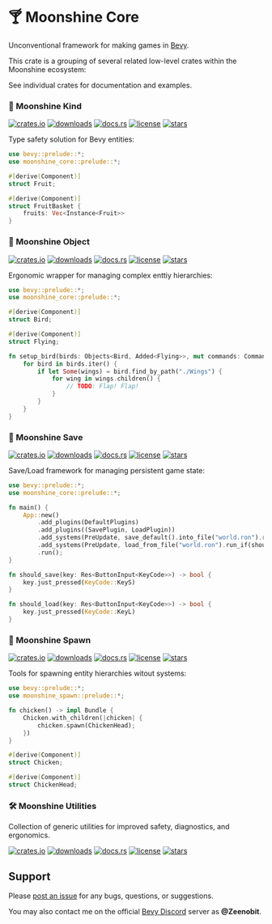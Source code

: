 # 🍸 Moonshine Core

Unconventional framework for making games in [Bevy](https://bevyengine.org/).

This crate is a grouping of several related low-level crates within the Moonshine ecosystem:

See individual crates for documentation and examples.

### 🍎 Moonshine Kind

[![crates.io](https://img.shields.io/crates/v/moonshine-kind)](https://crates.io/crates/moonshine-kind)
[![downloads](https://img.shields.io/crates/dr/moonshine-kind?label=downloads)](https://crates.io/crates/moonshine-kind)
[![docs.rs](https://docs.rs/moonshine-kind/badge.svg)](https://docs.rs/moonshine-kind)
[![license](https://img.shields.io/crates/l/moonshine-kind)](https://github.com/Zeenobit/moonshine_kind/blob/main/LICENSE)
[![stars](https://img.shields.io/github/stars/Zeenobit/moonshine_kind)](https://github.com/Zeenobit/moonshine_kind)

Type safety solution for Bevy entities:

```rust
use bevy::prelude::*;
use moonshine_core::prelude::*;

#[derive(Component)]
struct Fruit;

#[derive(Component)]
struct FruitBasket {
    fruits: Vec<Instance<Fruit>>
}
```

### 🌴 Moonshine Object

[![crates.io](https://img.shields.io/crates/v/moonshine-object)](https://crates.io/crates/moonshine-object)
[![downloads](https://img.shields.io/crates/dr/moonshine-object?label=downloads)](https://crates.io/crates/moonshine-object)
[![docs.rs](https://docs.rs/moonshine-object/badge.svg)](https://docs.rs/moonshine-object)
[![license](https://img.shields.io/crates/l/moonshine-object)](https://github.com/Zeenobit/moonshine_object/blob/main/LICENSE)
[![stars](https://img.shields.io/github/stars/Zeenobit/moonshine_object)](https://github.com/Zeenobit/moonshine_object)

Ergonomic wrapper for managing complex enttiy hierarchies:

```rust
use bevy::prelude::*;
use moonshine_core::prelude::*;

#[derive(Component)]
struct Bird;

#[derive(Component)]
struct Flying;

fn setup_bird(birds: Objects<Bird, Added<Flying>>, mut commands: Commands) {
    for bird in birds.iter() {
        if let Some(wings) = bird.find_by_path("./Wings") {
            for wing in wings.children() {
                // TODO: Flap! Flap!
            }
        }
    }
}
```

### 💾 Moonshine Save

[![crates.io](https://img.shields.io/crates/v/moonshine-save)](https://crates.io/crates/moonshine-save)
[![downloads](https://img.shields.io/crates/dr/moonshine-save?label=downloads)](https://crates.io/crates/moonshine-save)
[![docs.rs](https://docs.rs/moonshine-save/badge.svg)](https://docs.rs/moonshine-save)
[![license](https://img.shields.io/crates/l/moonshine-save)](https://github.com/Zeenobit/moonshine_save/blob/main/LICENSE)
[![stars](https://img.shields.io/github/stars/Zeenobit/moonshine_save)](https://github.com/Zeenobit/moonshine_save)

Save/Load framework for managing persistent game state:

```rust
use bevy::prelude::*;
use moonshine_core::prelude::*;

fn main() {
    App::new()
        .add_plugins(DefaultPlugins)
        .add_plugins((SavePlugin, LoadPlugin))
        .add_systems(PreUpdate, save_default().into_file("world.ron").run_if(should_save))
        .add_systems(PreUpdate, load_from_file("world.ron").run_if(should_load))
        .run();
}

fn should_save(key: Res<ButtonInput<KeyCode>>) -> bool {
    key.just_pressed(KeyCode::KeyS)
}

fn should_load(key: Res<ButtonInput<KeyCode>>) -> bool {
    key.just_pressed(KeyCode::KeyL)
}
```

### 🥚 Moonshine Spawn

[![crates.io](https://img.shields.io/crates/v/moonshine-spawn)](https://crates.io/crates/moonshine-spawn)
[![downloads](https://img.shields.io/crates/dr/moonshine-spawn?label=downloads)](https://crates.io/crates/moonshine-spawn)
[![docs.rs](https://docs.rs/moonshine-spawn/badge.svg)](https://docs.rs/moonshine-spawn)
[![license](https://img.shields.io/crates/l/moonshine-spawn)](https://github.com/Zeenobit/moonshine_spawn/blob/main/LICENSE)
[![stars](https://img.shields.io/github/stars/Zeenobit/moonshine_spawn)](https://github.com/Zeenobit/moonshine_spawn)

Tools for spawning entity hierarchies witout systems:

```rust
use bevy::prelude::*;
use moonshine_spawn::prelude::*;

fn chicken() -> impl Bundle {
    Chicken.with_children(|chicken| {
        chicken.spawn(ChickenHead);
    })
}

#[derive(Component)]
struct Chicken;

#[derive(Component)]
struct ChickenHead;
```

### 🛠️ Moonshine Utilities

Collection of generic utilities for improved safety, diagnostics, and ergonomics.

[![crates.io](https://img.shields.io/crates/v/moonshine-util)](https://crates.io/crates/moonshine-util)
[![downloads](https://img.shields.io/crates/dr/moonshine-util?label=downloads)](https://crates.io/crates/moonshine-util)
[![docs.rs](https://docs.rs/moonshine-util/badge.svg)](https://docs.rs/moonshine-util)
[![license](https://img.shields.io/crates/l/moonshine-util)](https://github.com/Zeenobit/moonshine_util/blob/main/LICENSE)
[![stars](https://img.shields.io/github/stars/Zeenobit/moonshine_util)](https://github.com/Zeenobit/moonshine_util)

## Support

Please [post an issue](https://github.com/Zeenobit/moonshine_core/issues/new) for any bugs, questions, or suggestions.

You may also contact me on the official [Bevy Discord](https://discord.gg/bevy) server as **@Zeenobit**.